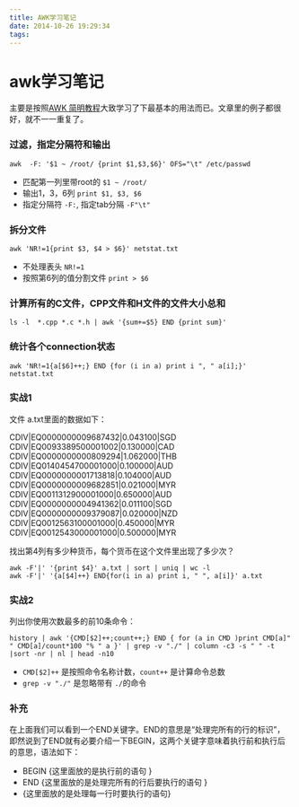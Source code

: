 ```yaml
---
title: AWK学习笔记
date: 2014-10-26 19:29:34
tags:
---
```

# awk学习笔记

主要是按照[AWK 简明教程](http://coolshell.cn/articles/9070.html)大致学习了下最基本的用法而已。文章里的例子都很好，就不一一重复了。

### 过滤，指定分隔符和输出

```
awk  -F: '$1 ~ /root/ {print $1,$3,$6}' OFS="\t" /etc/passwd
```

- 匹配第一列里带root的 `$1 ~ /root/`
- 输出1，3，6列 `print $1, $3, $6`
- 指定分隔符 `-F:`, 指定tab分隔 `-F"\t"`

### 拆分文件

```
awk 'NR!=1{print $3, $4 > $6}' netstat.txt
```

- 不处理表头 `NR!=1`
- 按照第6列的值分割文件 `print > $6`

### 计算所有的C文件，CPP文件和H文件的文件大小总和

```
ls -l  *.cpp *.c *.h | awk '{sum+=$5} END {print sum}'
```

### 统计各个connection状态

```
awk 'NR!=1{a[$6]++;} END {for (i in a) print i ", " a[i];}' netstat.txt
```

### 实战1

文件 a.txt里面的数据如下：

CDIV|EQ0000000009687432|0.043100|SGD
CDIV|EQ0093389500001002|0.130000|CAD
CDIV|EQ0000000000809294|1.062000|THB
CDIV|EQ0140454700001000|0.100000|AUD
CDIV|EQ0000000001713818|0.104000|AUD
CDIV|EQ0000000009682851|0.021000|MYR
CDIV|EQ0011312900001000|0.650000|AUD
CDIV|EQ0000000004941362|0.011100|SGD
CDIV|EQ0000000009379087|0.020000|NZD
CDIV|EQ0012563100001000|0.450000|MYR
CDIV|EQ0012543000001000|0.500000|MYR

找出第4列有多少种货币，每个货币在这个文件里出现了多少次？

```
awk -F'|' '{print $4}' a.txt | sort | uniq | wc -l
awk -F'|' '{a[$4]++} END{for(i in a) print i, " ", a[i]}' a.txt
```

### 实战2

列出你使用次数最多的前10条命令：

```
history | awk '{CMD[$2]++;count++;} END { for (a in CMD )print CMD[a]" " CMD[a]/count*100 "% " a }' | grep -v "./" | column -c3 -s " " -t |sort -nr | nl | head -n10
```

- `CMD[$2]++` 是按照命令名称计数，`count++` 是计算命令总数
- `grep -v "./"` 是忽略带有 `./`的命令

### 补充

在上面我们可以看到一个END关键字。END的意思是“处理完所有的行的标识”，即然说到了END就有必要介绍一下BEGIN，这两个关键字意味着执行前和执行后的意思，语法如下：

- BEGIN {这里面放的是执行前的语句 }
- END {这里面放的是处理完所有的行后要执行的语句 }
- {这里面放的是处理每一行时要执行的语句}